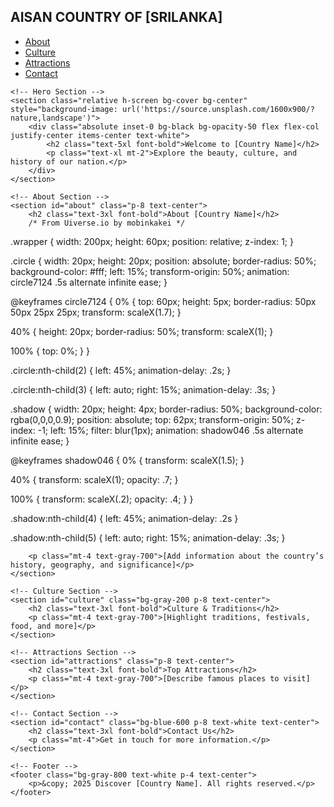 <SRILANKA>
<html lang="en">
<head>
    <meta charset="UTF-8">
    <meta name="viewport" content="width=device-width, initial-scale=1.0">
    <title>AISAN COUNTRY OF [SRILANKA]</title>
    <script src="https://cdn.tailwindcss.com"></script>
    <link rel="stylesheet" href="https://cdnjs.cloudflare.com/ajax/libs/font-awesome/6.4.2/css/all.min.css">

</head>
<body class="bg-gray-100">
    <!-- Navbar -->
    <nav class="bg-blue-600 p-4 text-white flex justify-between">
        <h1 class="text-2xl font-bold">AISAN COUNTRY OF [SRILANKA]</h1>
        <ul class="flex space-x-4">
            <li><a href="#about" class="hover:underline">About</a></li>
            <li><a href="#culture" class="hover:underline">Culture</a></li>
            <li><a href="#attractions" class="hover:underline">Attractions</a></li>
            <li><a href="#contact" class="hover:underline">Contact</a></li>
        </ul>
    </nav>
    
    <!-- Hero Section -->
    <section class="relative h-screen bg-cover bg-center" style="background-image: url('https://source.unsplash.com/1600x900/?nature,landscape')">
        <div class="absolute inset-0 bg-black bg-opacity-50 flex flex-col justify-center items-center text-white">
            <h2 class="text-5xl font-bold">Welcome to [Country Name]</h2>
            <p class="text-xl mt-2">Explore the beauty, culture, and history of our nation.</p>
        </div>
    </section>
    
    <!-- About Section -->
    <section id="about" class="p-8 text-center">
        <h2 class="text-3xl font-bold">About [Country Name]</h2>
        /* From Uiverse.io by mobinkakei */ 
.wrapper {
  width: 200px;
  height: 60px;
  position: relative;
  z-index: 1;
}

.circle {
  width: 20px;
  height: 20px;
  position: absolute;
  border-radius: 50%;
  background-color: #fff;
  left: 15%;
  transform-origin: 50%;
  animation: circle7124 .5s alternate infinite ease;
}

@keyframes circle7124 {
  0% {
    top: 60px;
    height: 5px;
    border-radius: 50px 50px 25px 25px;
    transform: scaleX(1.7);
  }

  40% {
    height: 20px;
    border-radius: 50%;
    transform: scaleX(1);
  }

  100% {
    top: 0%;
  }
}

.circle:nth-child(2) {
  left: 45%;
  animation-delay: .2s;
}

.circle:nth-child(3) {
  left: auto;
  right: 15%;
  animation-delay: .3s;
}

.shadow {
  width: 20px;
  height: 4px;
  border-radius: 50%;
  background-color: rgba(0,0,0,0.9);
  position: absolute;
  top: 62px;
  transform-origin: 50%;
  z-index: -1;
  left: 15%;
  filter: blur(1px);
  animation: shadow046 .5s alternate infinite ease;
}

@keyframes shadow046 {
  0% {
    transform: scaleX(1.5);
  }

  40% {
    transform: scaleX(1);
    opacity: .7;
  }

  100% {
    transform: scaleX(.2);
    opacity: .4;
  }
}

.shadow:nth-child(4) {
  left: 45%;
  animation-delay: .2s
}

.shadow:nth-child(5) {
  left: auto;
  right: 15%;
  animation-delay: .3s;
}

        <p class="mt-4 text-gray-700">[Add information about the country’s history, geography, and significance]</p>
    </section>
    
    <!-- Culture Section -->
    <section id="culture" class="bg-gray-200 p-8 text-center">
        <h2 class="text-3xl font-bold">Culture & Traditions</h2>
        <p class="mt-4 text-gray-700">[Highlight traditions, festivals, food, and more]</p>
    </section>
    
    <!-- Attractions Section -->
    <section id="attractions" class="p-8 text-center">
        <h2 class="text-3xl font-bold">Top Attractions</h2>
        <p class="mt-4 text-gray-700">[Describe famous places to visit]</p>
    </section>
    
    <!-- Contact Section -->
    <section id="contact" class="bg-blue-600 p-8 text-white text-center">
        <h2 class="text-3xl font-bold">Contact Us</h2>
        <p class="mt-4">Get in touch for more information.</p>
    </section>
    
    <!-- Footer -->
    <footer class="bg-gray-800 text-white p-4 text-center">
        <p>&copy; 2025 Discover [Country Name]. All rights reserved.</p>
    </footer>
</body>
</html>


